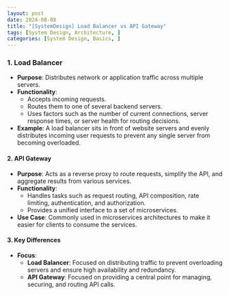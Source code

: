 ```yaml
---
layout: post
date: 2024-08-08
title: "[SystemDesign] Load Balancer vs API Gateway"
tags: [System Design, Architecture, ]
categories: [System Design, Basics, ]
---
```



### 1. Load Balancer

- **Purpose**: Distributes network or application traffic across multiple servers.
- **Functionality**:
	- Accepts incoming requests.
	- Routes them to one of several backend servers.
	- Uses factors such as the number of current connections, server response times, or server health for routing decisions.
- **Example**: A load balancer sits in front of website servers and evenly distributes incoming user requests to prevent any single server from becoming overloaded.

#### 2. API Gateway

- **Purpose**: Acts as a reverse proxy to route requests, simplify the API, and aggregate results from various services.
- **Functionality**:
	- Handles tasks such as request routing, API composition, rate limiting, authentication, and authorization.
	- Provides a unified interface to a set of microservices.
- **Use Case**: Commonly used in microservices architectures to make it easier for clients to consume the services.

#### 3. Key Differences

- **Focus**:
	- **Load Balancer**: Focused on distributing traffic to prevent overloading servers and ensure high availability and redundancy.
	- **API Gateway**: Focused on providing a central point for managing, securing, and routing API calls.
